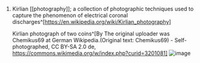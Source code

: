 1. Kirlian [[photography]]; a collection of photographic techniques used to capture the phenomenon of electrical coronal discharges^[https://en.wikipedia.org/wiki/Kirlian_photography]
	
	Kirlian photograph of two coins^[By The original uploader was Chemikus69 at German Wikipedia.(Original text: Chemikus69) - Self-photographed, CC BY-SA 2.0 de, https://commons.wikimedia.org/w/index.php?curid=3201081] ![image](https://upload.wikimedia.org/wikipedia/commons/5/51/Kirl66_g.png)